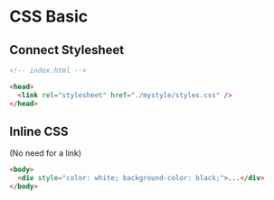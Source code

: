 # CSS Basic

## Connect Stylesheet

```html
<!-- index.html -->

<head>
  <link rel="stylesheet" href="./mystyle/styles.css" />
</head>
```

## Inline CSS
(No need for a link)

```html
<body>
  <div style="color: white; background-color: black;">...</div>
</body>
```
